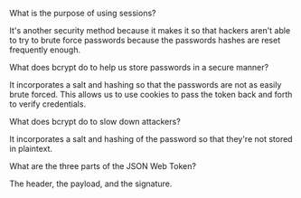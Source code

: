 What is the purpose of using sessions?

It's another security method because it makes it so that hackers aren't able to try to brute force passwords
because the passwords hashes are reset frequently enough.

What does bcrypt do to help us store passwords in a secure manner?

It incorporates a salt and hashing so that the passwords are not as easily brute forced.  This allows us
to use cookies to pass the token back and forth to verify credentials.

What does bcrypt do to slow down attackers?

It incorporates a salt and hashing of the password so that they're not stored in plaintext.

What are the three parts of the JSON Web Token?

The header, the payload, and the signature.
